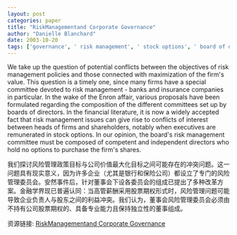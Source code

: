 ```yaml
---
layout: post
categories: paper
title: "RiskManagementand Corporate Governance"
author: "Danielle Blanchard"
date: 2003-10-20
tags: ['governance', ' risk management', ' stock options', ' board of directors', ' Enron', ' independent director']
---
```


We take up the question of potential conflicts between the objectives of risk management policies and those connected with maximization of the firm's value. This question is a timely one, since many firms have a special committee devoted to risk management - banks and insurance companies in particular. In the wake of the Enron affair, various proposals have been formulated regarding the composition of the different committees set up by boards of directors. In the financial literature, it is now a widely accepted fact that risk management issues can give rise to conflicts of interest between heads of firms and shareholders, notably when executives are remunerated in stock options. In our opinion, the board's risk management committee must be composed of competent and independent directors who hold no options to purchase the firm's shares.

我们探讨风险管理政策目标与公司价值最大化目标之间可能存在的冲突问题。这一问题具有现实意义，因为许多企业（尤其是银行和保险公司）都设立了专门的风险管理委员会。安然事件后，针对董事会下设各委员会的组成已提出了多种改革方案。金融学界现已普遍认同：当高管薪酬采用股票期权形式时，风险管理问题可能导致企业负责人与股东之间的利益冲突。我们认为，董事会风险管理委员会必须由不持有公司股票期权的、具备专业能力且保持独立性的董事组成。

资源链接: [RiskManagementand Corporate Governance](https://papers.ssrn.com/sol3/papers.cfm?abstract_id=441482)

